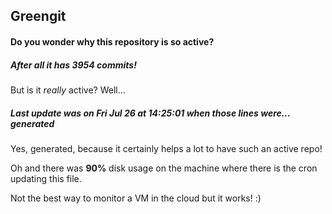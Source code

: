 ## Greengit

#### Do you wonder why this repository is so active?

##### After all it has 3954 commits!

But is it *really* active? Well...

##### Last update was on Fri Jul 26 at 14:25:01 when those lines were... generated

Yes, generated, because it certainly helps a lot to have such an active repo!

Oh and there was **90%** disk usage on the machine
where there is the cron updating this file.

Not the best way to monitor a VM in the cloud but it works! :)
